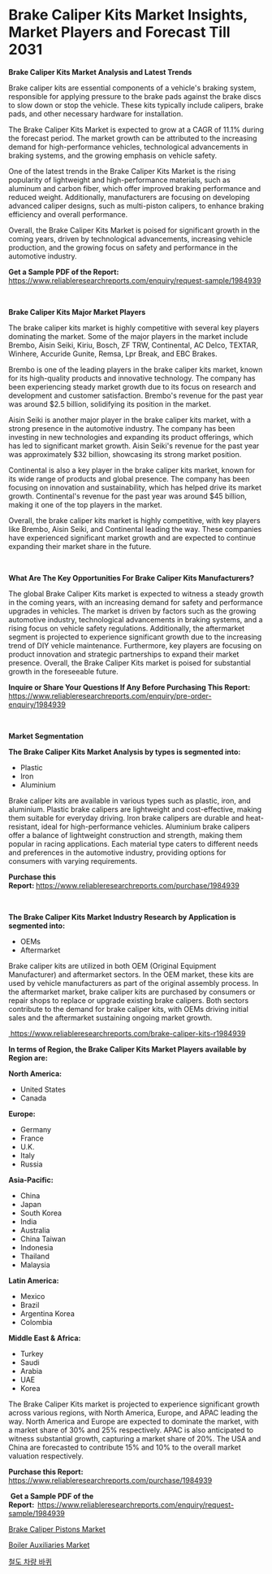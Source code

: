 <p><h1>Brake Caliper Kits Market Insights, Market Players and Forecast Till 2031</h1></p><p><strong>Brake Caliper Kits Market Analysis and Latest Trends</strong></p>
<p><p>Brake caliper kits are essential components of a vehicle's braking system, responsible for applying pressure to the brake pads against the brake discs to slow down or stop the vehicle. These kits typically include calipers, brake pads, and other necessary hardware for installation.</p><p>The Brake Caliper Kits Market is expected to grow at a CAGR of 11.1% during the forecast period. The market growth can be attributed to the increasing demand for high-performance vehicles, technological advancements in braking systems, and the growing emphasis on vehicle safety.</p><p>One of the latest trends in the Brake Caliper Kits Market is the rising popularity of lightweight and high-performance materials, such as aluminum and carbon fiber, which offer improved braking performance and reduced weight. Additionally, manufacturers are focusing on developing advanced caliper designs, such as multi-piston calipers, to enhance braking efficiency and overall performance.</p><p>Overall, the Brake Caliper Kits Market is poised for significant growth in the coming years, driven by technological advancements, increasing vehicle production, and the growing focus on safety and performance in the automotive industry.</p></p>
<p><strong>Get a Sample PDF of the Report:&nbsp;</strong> <a href="https://www.reliableresearchreports.com/enquiry/request-sample/1984939">https://www.reliableresearchreports.com/enquiry/request-sample/1984939</a></p>
<p>&nbsp;</p>
<p><strong>Brake Caliper Kits Major Market Players</strong></p>
<p><p>The brake caliper kits market is highly competitive with several key players dominating the market. Some of the major players in the market include Brembo, Aisin Seiki, Kiriu, Bosch, ZF TRW, Continental, AC Delco, TEXTAR, Winhere, Accuride Gunite, Remsa, Lpr Break, and EBC Brakes.</p><p>Brembo is one of the leading players in the brake caliper kits market, known for its high-quality products and innovative technology. The company has been experiencing steady market growth due to its focus on research and development and customer satisfaction. Brembo's revenue for the past year was around $2.5 billion, solidifying its position in the market.</p><p>Aisin Seiki is another major player in the brake caliper kits market, with a strong presence in the automotive industry. The company has been investing in new technologies and expanding its product offerings, which has led to significant market growth. Aisin Seiki's revenue for the past year was approximately $32 billion, showcasing its strong market position.</p><p>Continental is also a key player in the brake caliper kits market, known for its wide range of products and global presence. The company has been focusing on innovation and sustainability, which has helped drive its market growth. Continental's revenue for the past year was around $45 billion, making it one of the top players in the market.</p><p>Overall, the brake caliper kits market is highly competitive, with key players like Brembo, Aisin Seiki, and Continental leading the way. These companies have experienced significant market growth and are expected to continue expanding their market share in the future.</p></p>
<p>&nbsp;</p>
<p><strong>What Are The Key Opportunities For Brake Caliper Kits Manufacturers?</strong></p>
<p><p>The global Brake Caliper Kits market is expected to witness a steady growth in the coming years, with an increasing demand for safety and performance upgrades in vehicles. The market is driven by factors such as the growing automotive industry, technological advancements in braking systems, and a rising focus on vehicle safety regulations. Additionally, the aftermarket segment is projected to experience significant growth due to the increasing trend of DIY vehicle maintenance. Furthermore, key players are focusing on product innovation and strategic partnerships to expand their market presence. Overall, the Brake Caliper Kits market is poised for substantial growth in the foreseeable future.</p></p>
<p><strong>Inquire or Share Your Questions If Any Before Purchasing This Report:</strong> <a href="https://www.reliableresearchreports.com/enquiry/pre-order-enquiry/1984939">https://www.reliableresearchreports.com/enquiry/pre-order-enquiry/1984939</a></p>
<p>&nbsp;</p>
<p><strong>Market Segmentation</strong></p>
<p><strong>The Brake Caliper Kits Market Analysis by types is segmented into:</strong></p>
<p><ul><li>Plastic</li><li>Iron</li><li>Aluminium</li></ul></p>
<p><p>Brake caliper kits are available in various types such as plastic, iron, and aluminium. Plastic brake calipers are lightweight and cost-effective, making them suitable for everyday driving. Iron brake calipers are durable and heat-resistant, ideal for high-performance vehicles. Aluminium brake calipers offer a balance of lightweight construction and strength, making them popular in racing applications. Each material type caters to different needs and preferences in the automotive industry, providing options for consumers with varying requirements.</p></p>
<p><strong>Purchase this Report:&nbsp;</strong><a href="https://www.reliableresearchreports.com/purchase/1984939">https://www.reliableresearchreports.com/purchase/1984939</a></p>
<p>&nbsp;</p>
<p><strong>The Brake Caliper Kits Market Industry Research by Application is segmented into:</strong></p>
<p><ul><li>OEMs</li><li>Aftermarket</li></ul></p>
<p><p>Brake caliper kits are utilized in both OEM (Original Equipment Manufacturer) and aftermarket sectors. In the OEM market, these kits are used by vehicle manufacturers as part of the original assembly process. In the aftermarket market, brake caliper kits are purchased by consumers or repair shops to replace or upgrade existing brake calipers. Both sectors contribute to the demand for brake caliper kits, with OEMs driving initial sales and the aftermarket sustaining ongoing market growth.</p></p>
<p><a href="https://www.reliableresearchreports.com/brake-caliper-kits-r1984939">&nbsp;https://www.reliableresearchreports.com/brake-caliper-kits-r1984939</a></p>
<p><strong>In terms of Region, the Brake Caliper Kits Market Players available by Region are:</strong></p>
<p>
    <p> <strong> North America: </strong>
        <ul>
            <li>United States</li>
            <li>Canada</li>
        </ul>
        </p> 
    <p> <strong> Europe: </strong>
        <ul>
            <li>Germany</li>
            <li>France</li>
            <li>U.K.</li>
            <li>Italy</li>
            <li>Russia</li>
        </ul>
        </p> 
    <p> <strong> Asia-Pacific: </strong>
        <ul>
            <li>China</li>
            <li>Japan</li>
            <li>South Korea</li>
            <li>India</li>
            <li>Australia</li>
            <li>China Taiwan</li>
            <li>Indonesia</li>
            <li>Thailand</li>
            <li>Malaysia</li>
        </ul>
        </p> 
    <p> <strong> Latin America: </strong>
        <ul>
            <li>Mexico</li>
            <li>Brazil</li>
            <li>Argentina Korea</li>
            <li>Colombia</li>
        </ul>
        </p> 
    <p> <strong> Middle East & Africa: </strong>
        <ul>
            <li>Turkey</li>
            <li>Saudi</li>
            <li>Arabia</li>
            <li>UAE</li>
            <li>Korea</li>
        </ul>
    </p>
    </p>
<p><p>The Brake Caliper Kits market is projected to experience significant growth across various regions, with North America, Europe, and APAC leading the way. North America and Europe are expected to dominate the market, with a market share of 30% and 25% respectively. APAC is also anticipated to witness substantial growth, capturing a market share of 20%. The USA and China are forecasted to contribute 15% and 10% to the overall market valuation respectively.</p></p>
<p><strong>Purchase this Report: </strong><a href="https://www.reliableresearchreports.com/purchase/1984939">https://www.reliableresearchreports.com/purchase/1984939</a></p>
<p>&nbsp;<strong>Get a Sample PDF of the Report:&nbsp;&nbsp;</strong><a href="https://www.reliableresearchreports.com/enquiry/request-sample/1984939">https://www.reliableresearchreports.com/enquiry/request-sample/1984939</a></p>
<p><strong></strong></p>
<p><p><a href="https://github.com/Sarissaschmalingtr6fz2739/Market-Research-Report-List-2/blob/main/brake-caliper-pistons-market.md">Brake Caliper Pistons Market</a></p><p><a href="https://github.com/jodemen/Market-Research-Report-List-2/blob/main/boiler-auxiliaries-market.md">Boiler Auxiliaries Market</a></p><p><a href="https://github.com/wallacBahrtyinger567686/Market-Research-Report-List-1/blob/main/427846828550.md">철도 차량 바퀴</a></p></p>